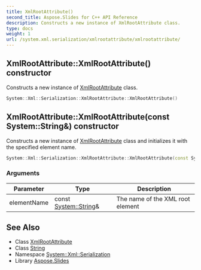 ```yaml
---
title: XmlRootAttribute()
second_title: Aspose.Slides for C++ API Reference
description: Constructs a new instance of XmlRootAttribute class.
type: docs
weight: 1
url: /system.xml.serialization/xmlrootattribute/xmlrootattribute/
---
```

## XmlRootAttribute::XmlRootAttribute() constructor


Constructs a new instance of [XmlRootAttribute](../) class.

```cpp
System::Xml::Serialization::XmlRootAttribute::XmlRootAttribute()
```

## XmlRootAttribute::XmlRootAttribute(const System::String\&) constructor


Constructs a new instance of [XmlRootAttribute](../) class and initializes it with the specified element name.

```cpp
System::Xml::Serialization::XmlRootAttribute::XmlRootAttribute(const System::String &elementName)
```


### Arguments

| Parameter | Type | Description |
| --- | --- | --- |
| elementName | const [System::String](../../../system/string/)\& | The name of the XML root element |

## See Also

* Class [XmlRootAttribute](../)
* Class [String](../../../system/string/)
* Namespace [System::Xml::Serialization](../../)
* Library [Aspose.Slides](../../../)